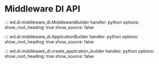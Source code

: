 # Middleware DI API

::: wd.di.middleware_di.MiddlewareBuilder
    handler: python
    options:
      show_root_heading: true
      show_source: false

::: wd.di.middleware_di.ApplicationBuilder
    handler: python
    options:
      show_root_heading: true
      show_source: false

::: wd.di.middleware_di.create_application_builder
    handler: python
    options:
      show_root_heading: true
      show_source: false
